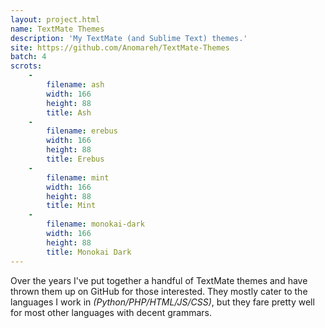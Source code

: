 ```yaml
---
layout: project.html
name: TextMate Themes
description: 'My TextMate (and Sublime Text) themes.'
site: https://github.com/Anomareh/TextMate-Themes
batch: 4
scrots:
    -
        filename: ash
        width: 166
        height: 88
        title: Ash
    -
        filename: erebus
        width: 166
        height: 88
        title: Erebus
    -
        filename: mint
        width: 166
        height: 88
        title: Mint
    -
        filename: monokai-dark
        width: 166
        height: 88
        title: Monokai Dark
---
```


Over the years I've put together a handful of TextMate themes and have thrown them up on GitHub for those interested. They mostly cater to the languages I work in _(Python/PHP/HTML/JS/CSS)_, but they fare pretty well for most other languages with decent grammars.


